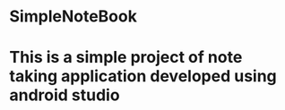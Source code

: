 # SimpleNoteBook
# This is a simple project of note taking application developed using android studio
